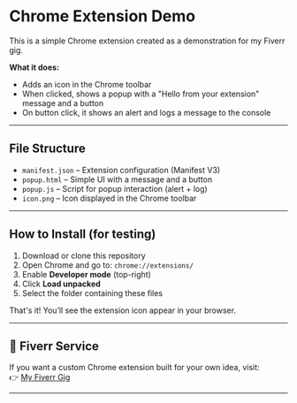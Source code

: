 # Chrome Extension Demo

This is a simple Chrome extension created as a demonstration for my Fiverr gig.

**What it does:**
- Adds an icon in the Chrome toolbar
- When clicked, shows a popup with a "Hello from your extension" message and a button
- On button click, it shows an alert and logs a message to the console

---

## File Structure

- `manifest.json` – Extension configuration (Manifest V3)
- `popup.html` – Simple UI with a message and a button
- `popup.js` – Script for popup interaction (alert + log)
- `icon.png` – Icon displayed in the Chrome toolbar

---

##  How to Install (for testing)

1. Download or clone this repository
2. Open Chrome and go to: `chrome://extensions/`
3. Enable **Developer mode** (top-right)
4. Click **Load unpacked**
5. Select the folder containing these files

That's it! You’ll see the extension icon appear in your browser.

---

## 🔗 Fiverr Service

If you want a custom Chrome extension built for your own idea, visit:  
👉 [My Fiverr Gig](http://www.fiverr.com/s/Zmgv9xp)

---
